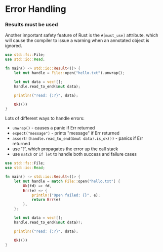 # Error Handling

### Results must be used

Another important safety feature of Rust is the `#[must_use]` attribute, which
will cause the compiler to issue a warning when an annotated object is ignored.

```rust
use std::fs::File;
use std::io::Read;

fn main() -> std::io::Result<()> {
    let mut handle = File::open("hello.txt").unwrap();

    let mut data = vec![];
    handle.read_to_end(&mut data);

    println!("read: {:?}", data);

    Ok(())
}
```

Lots of different ways to handle errors:
- `unwrap()` - causes a panic if Err returned
- `expect("message")` - prints "message" if Err returned
- `assert!(handle.read_to_end(&mut data).is_ok())` - panics if Err returned
- use '?', which propagates the error up the call stack
- use `match` or `if let` to handle both success and failure cases

```rust
use std::fs::File;
use std::io::Read;

fn main() -> std::io::Result<()> {
    let mut handle = match File::open("hello.txt") {
        Ok(fd) => fd,
        Err(e) => {
            println!("Open failed: {}", e);
            return Err(e)
        },
    };

    let mut data = vec![];
    handle.read_to_end(&mut data)?;

    println!("read: {:?}", data);

    Ok(())
}
```

